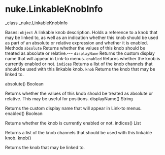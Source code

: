 # nuke.LinkableKnobInfo
_class _nuke.LinkableKnobInfo

Bases: `object`
A linkable knob description. Holds a reference to a knob that may be linked to, as well as an indication whether this knob should be used as part of an absolute or relative expression and whether it is enabled.
Methods
`absolute`  Returns whether the values of this knob should be treated as absolute or relative.---
`displayName`  Returns the custom display name that will appear in Link-to menus.
`enabled`  Returns whether the knob is currently enabled or not.
`indices`  Returns a list of the knob channels that should be used with this linkable knob.
`knob`  Returns the knob that may be linked to.

absolute()  Boolean

Returns whether the values of this knob should be treated as absolute or relative. This may be useful for positions.
displayName()  String

Returns the custom display name that will appear in Link-to menus.
enabled()  Boolean

Returns whether the knob is currently enabled or not.
indices()  List

Returns a list of the knob channels that should be used with this linkable knob.
knob()

Returns the knob that may be linked to.